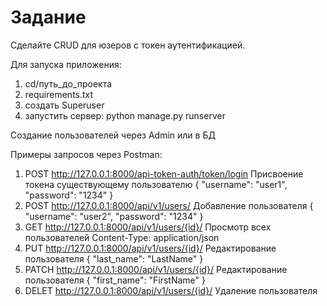 # Задание

Сделайте CRUD для юзеров с токен аутентификацией. 

Для запуска приложения:
1) cd/путь_до_проекта
2) requirements.txt
3) создать Superuser
4) запустить сервер: python manage.py runserver

Создание пользователей через Admin или в БД

Примеры запросов через Postman: 
1) POST  http://127.0.0.1:8000/api-token-auth/token/login    Присвоение токена существующему пользователю  { "username": "user1", "password": "1234" } 
2) POST  http://127.0.0.1:8000/api/v1/users/                 Добавление пользователя                       { "username": "user2", "password": "1234" }
3) GET   http://127.0.0.1:8000/api/v1/users/{id}/            Просмотр всех пользователей                   Content-Type: application/json 
4) PUT   http://127.0.0.1:8000/api/v1/users/{id}/            Редактирование пользователя                   { "last_name": "LastName" } 
5) PATCH http://127.0.0.1:8000/api/v1/users/{id}/            Редактирование пользователя                   { "first_name": "FirstName" } 
6) DELET http://127.0.0.1:8000/api/v1/users/{id}/            Удаление пользователя 
